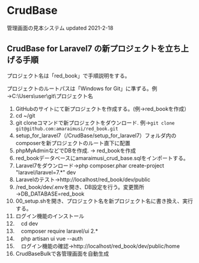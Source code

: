 # CrudBase

管理画面の見本システム
updated 2021-2-18

## CrudBase for Laravel7 の新プロジェクトを立ち上げる手順

プロジェクト名は「red_book」で手順説明をする。

プロジェクトのルートパスは「Windows for Git」に準ずる。例→C:\Users\user\git\プロジェクト名

1. GitHubのサイトにて新プロジェクトを作成する。(例→red_bookを作成）
1. cd ~/git
1. git cloneコマンドで新プロジェクトをダウンロード. 例→`git clone git@github.com:amaraimusi/red_book.git`
1. setup_for_laravel7（/CrudBase/setup_for_laravel7）フォルダ内のcomposerを新プロジェクトのルート直下に配置
1. phpMyAdminなどでDBを作成. → red_bookを作成
1. red_bookデータベースにamaraimusi_crud_base.sqlをインポートする。
1. Laravel7をダウンロード→php composer.phar create-project "laravel/laravel=7.*" dev
1. Laravelのテスト→http://localhost/red_book/dev/public
1. /red_book/dev/.envを開き、DB設定を行う。変更箇所→DB_DATABASE=red_book
1. 00_setup.shを開き、プロジェクト名を新プロジェクト名に書き換え、実行する。
1. ログイン機能のインストール
1. 　cd dev
1. 　composer require laravel/ui 2.*
1. 　php artisan ui vue --auth
1. 　ログイン機能の確認→http://localhost/red_book/dev/public/home
1. CrudBaseBulkで各管理画面を自動生成



